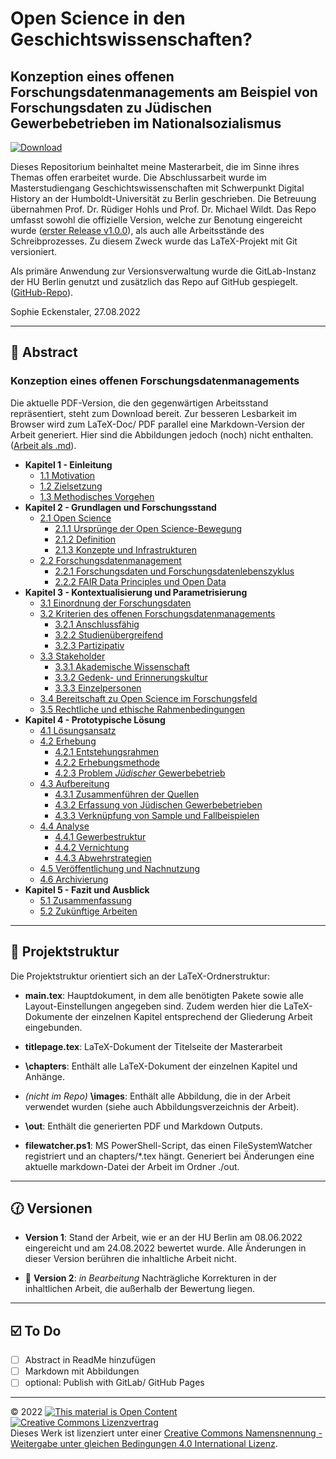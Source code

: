 # Open Science in den Geschichtswissenschaften?

## Konzeption eines offenen Forschungsdatenmanagements am Beispiel von Forschungsdaten zu Jüdischen Gewerbebetrieben im Nationalsozialismus

[![Download](https://img.shields.io/badge/Download-PDF-green.svg)](out/main.pdf)

Dieses Repositorium beinhaltet meine Masterarbeit, die im Sinne ihres Themas offen erarbeitet wurde. Die Abschlussarbeit wurde im Masterstudiengang Geschichtswissenschaften mit Schwerpunkt Digital History an der Humboldt-Universität zu Berlin geschrieben. Die Betreuung übernahmen Prof. Dr. Rüdiger Hohls und Prof. Dr. Michael Wildt. Das Repo umfasst sowohl die offizielle Version, welche zur Benotung eingereicht wurde ([erster Release v1.0.0](https://scm.cms.hu-berlin.de/eckensts/master-thesis/-/tree/v1.0.0)), als auch alle Arbeitsstände des Schreibprozesses. Zu diesem Zweck wurde das LaTeX-Projekt mit Git versioniert. 

Als primäre Anwendung zur Versionsverwaltung wurde die GitLab-Instanz der HU Berlin genutzt und zusätzlich das Repo auf GitHub gespiegelt. ([GitHub-Repo](https://github.com/sopheck/offenes-fdm-fuer-historische-fd)). 
 

Sophie Eckenstaler, 27.08.2022

---

## :pencil: Abstract

### Konzeption eines offenen Forschungsdatenmanagements

Die aktuelle PDF-Version, die den gegenwärtigen Arbeitsstand repräsentiert, steht zum Download bereit.
Zur besseren Lesbarkeit im Browser wird zum LaTeX-Doc/ PDF parallel eine Markdown-Version der Arbeit generiert. Hier sind die Abbildungen jedoch (noch) nicht enthalten. ([Arbeit als .md](out/main.md)).

- **Kapitel 1 - Einleitung**
  - [1.1 Motivation](./out/main.md#motivation) 
  - [1.2 Zielsetzung](./out/main.md#zielsetzung)
  - [1.3 Methodisches Vorgehen](./out/main.md#methodisches-vorgehen)
- **Kapitel 2 - Grundlagen und Forschungsstand**
  - [2.1 Open Science](./out/main.md#open-science)
    - [2.1.1 Ursprünge der Open Science-Bewegung](./out/main.md#ursprünge-der-open-science-bewegung)
    - [2.1.2 Definition](./out/main.md#definition)
    - [2.1.3 Konzepte und Infrastrukturen](./out/main.md#konzepte-und-infrastrukturen)
  - [2.2 Forschungsdatenmanagement](./out/main.md#forschungsdatenmanagement)
    - [2.2.1 Forschungsdaten und Forschungsdatenlebenszyklus](./out/main.md#forschungsdaten-und-forschungsdatenlebenszyklus)
    - [2.2.2 FAIR Data Principles und Open Data](./out/main.md#fair-data-principles-und-open-data)
- **Kapitel 3 - Kontextualisierung und Parametrisierung**
  - [3.1 Einordnung der Forschungsdaten](./out/main.md#einordnung-der-forschungsdaten)
  - [3.2 Kriterien des offenen Forschungsdatenmanagements](./out/main.md#kriterien-des-offenen-forschungsdatenmanagements)
     - [3.2.1 Anschlussfähig](./out/main.md#anschlussfähig)
     - [3.2.2 Studienübergreifend](./out/main.md#projektübergreifend)
     - [3.2.3 Partizipativ](./out/main.md#partizipativ)
  - [3.3 Stakeholder](./out/main.md#stakeholder)
     - [3.3.1 Akademische Wissenschaft](./out/main.md#akademische-wissenschaft)
     - [3.3.2 Gedenk- und Erinnerungskultur](./out/main.md#gedenk-und-erinnerungskultur)
     - [3.3.3 Einzelpersonen](./out/main.md#einzelpersonen)
  - [3.4 Bereitschaft zu Open Science im Forschungsfeld](./out/main.md#bereitschaft-zu-open-science-im-forschungsfeld)
  - [3.5 Rechtliche und ethische Rahmenbedingungen](./out/main.md#rechtliche-und-ethische-rahmenbedingungen)
- **Kapitel 4 - Prototypische Lösung**
  - [4.1 Lösungsansatz](./out/main.md#lösungsansatz)
  - [4.2 Erhebung](./out/main.md#erhebung)
     - [4.2.1 Entstehungsrahmen](./out/main.md#entstehungsrahmen)
     - [4.2.2 Erhebungsmethode](./out/main.md#erhebungsmethode)
     - [4.2.3 Problem *Jüdischer* Gewerbebetrieb](./out/main.md#problem-jüdischer-gewerbebetrieb)
  - [4.3 Aufbereitung](./out/main.md#aufbereitung)    
     - [4.3.1 Zusammenführen der Quellen](./out/main.md#zusammenführen-der-quellen) 
     - [4.3.2 Erfassung von Jüdischen Gewerbebetrieben](./out/main.md#erfassung-von-jüdischen-gewerbetrieben)
     - [4.3.3 Verknüpfung von Sample und Fallbeispielen](./out/main.md#verknüpfung-von-sample-und-fallbeispielen)  
  - [4.4 Analyse](./out/main.md#analyse)
     - [4.4.1 Gewerbestruktur](./out/main.md#gewerbestruktur)
     - [4.4.2 Vernichtung](./out/main.md#vernichtung)
     - [4.4.3 Abwehrstrategien](./out/main.md#abwehrstrategien)
  - [4.5 Veröffentlichung und Nachnutzung](./out/main.md#veröffentlichung-und-nachnutzung)
  - [4.6 Archivierung](./out/main.md#archivierung)
- **Kapitel 5 - Fazit und Ausblick**
  - [5.1 Zusammenfassung](./out/main.md#zusammenfassung)
  - [5.2 Zukünftige Arbeiten](./out/main.md#zukünftige-arbeiten)

---

## :open_file_folder: Projektstruktur

Die Projektstruktur orientiert sich an der LaTeX-Ordnerstruktur:

* **main.tex**: Hauptdokument, in dem alle benötigten Pakete sowie alle Layout-Einstellungen angegeben sind. Zudem werden hier die LaTeX-Dokumente der einzelnen Kapitel entsprechend der Gliederung Arbeit eingebunden.

* **titlepage.tex**: LaTeX-Dokument der Titelseite der Masterarbeit

* **\chapters**: Enthält alle LaTeX-Dokument der einzelnen Kapitel und Anhänge.

* _(nicht im Repo)_ **\images**: Enthält alle Abbildung, die in der Arbeit verwendet wurden (siehe auch Abbildungsverzeichnis der Arbeit).

* **\out**: Enthält die generierten PDF und Markdown Outputs. 

* **filewatcher.ps1**: MS PowerShell-Script, das einen FileSystemWatcher registriert und an chapters/*.tex hängt. Generiert bei Änderungen eine aktuelle markdown-Datei der Arbeit im Ordner ./out. 

---

## :clock130: Versionen

* **Version 1**: Stand der Arbeit, wie er an der HU Berlin am 08.06.2022 eingereicht und am 24.08.2022 bewertet wurde. Alle  Änderungen in dieser Version berühren die inhaltliche Arbeit nicht.

* :construction: **Version 2**: _in Bearbeitung_ Nachträgliche Korrekturen in der inhaltlichen Arbeit, die außerhalb der Bewertung liegen.

---

## :ballot_box_with_check: To Do

* [ ] Abstract in ReadMe hinzufügen
* [ ] Markdown mit Abbildungen
* [ ] optional: Publish with GitLab/ GitHub Pages

---

© 2022 <a href="https://opendefinition.org/"><img src="https://opendefinition.org/assets.okfn.org/images/ok_buttons/oc_80x15_blue.png" alt="This material is Open Content"/></a> <a rel="license" href="http://creativecommons.org/licenses/by-sa/4.0/"><img alt="Creative Commons Lizenzvertrag" style="border-width:0" src="https://i.creativecommons.org/l/by-sa/4.0/88x31.png" /></a><br />Dieses Werk ist lizenziert unter einer <a rel="license" href="http://creativecommons.org/licenses/by-sa/4.0/">Creative Commons Namensnennung - Weitergabe unter gleichen Bedingungen 4.0 International Lizenz</a>.

